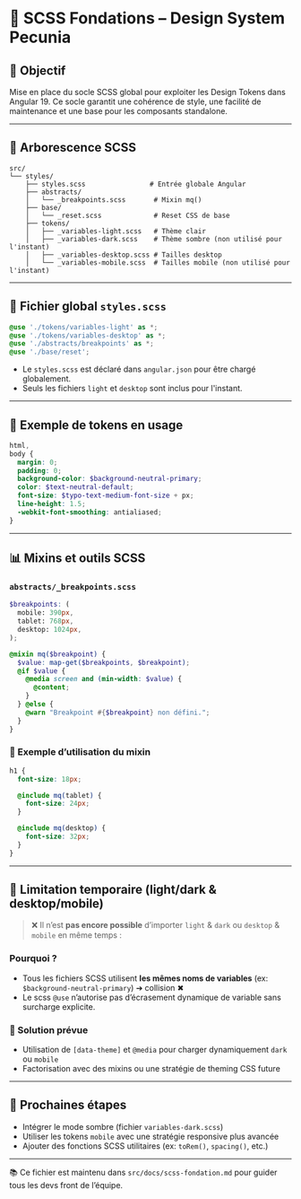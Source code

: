 # 📘 SCSS Fondations – Design System Pecunia

## 🌟 Objectif

Mise en place du socle SCSS global pour exploiter les Design Tokens dans Angular 19. Ce socle garantit une cohérence de style, une facilité de maintenance et une base pour les composants standalone.

---

## 📁 Arborescence SCSS

```
src/
└── styles/
    ├── styles.scss                # Entrée globale Angular
    ├── abstracts/
    │   └── _breakpoints.scss       # Mixin mq()
    ├── base/
    │   └── _reset.scss             # Reset CSS de base
    ├── tokens/
    │   ├── _variables-light.scss   # Thème clair
    │   ├── _variables-dark.scss    # Thème sombre (non utilisé pour l'instant)
    │   ├── _variables-desktop.scss # Tailles desktop
    │   └── _variables-mobile.scss  # Tailles mobile (non utilisé pour l'instant)
```

---

## 🔧 Fichier global `styles.scss`

```scss
@use './tokens/variables-light' as *;
@use './tokens/variables-desktop' as *;
@use './abstracts/breakpoints' as *;
@use './base/reset';
```

- Le `styles.scss` est déclaré dans `angular.json` pour être chargé globalement.
- Seuls les fichiers `light` et `desktop` sont inclus pour l'instant.

---

## 🎨 Exemple de tokens en usage

```scss
html,
body {
  margin: 0;
  padding: 0;
  background-color: $background-neutral-primary;
  color: $text-neutral-default;
  font-size: $typo-text-medium-font-size + px;
  line-height: 1.5;
  -webkit-font-smoothing: antialiased;
}
```

---

## 📊 Mixins et outils SCSS

### `abstracts/_breakpoints.scss`

```scss
$breakpoints: (
  mobile: 390px,
  tablet: 768px,
  desktop: 1024px,
);

@mixin mq($breakpoint) {
  $value: map-get($breakpoints, $breakpoint);
  @if $value {
    @media screen and (min-width: $value) {
      @content;
    }
  } @else {
    @warn "Breakpoint #{$breakpoint} non défini.";
  }
}
```

### 🔄 Exemple d’utilisation du mixin

```scss
h1 {
  font-size: 18px;

  @include mq(tablet) {
    font-size: 24px;
  }

  @include mq(desktop) {
    font-size: 32px;
  }
}
```

---

## 📅 Limitation temporaire (light/dark & desktop/mobile)

> ❌ Il n’est **pas encore possible** d’importer `light` & `dark` ou `desktop` & `mobile` en même temps :

### Pourquoi ?

- Tous les fichiers SCSS utilisent **les mêmes noms de variables** (ex: `$background-neutral-primary`) ➔ collision ✖
- Le scss `@use` n’autorise pas d’écrasement dynamique de variable sans surcharge explicite.

### 🔄 Solution prévue

- Utilisation de `[data-theme]` et `@media` pour charger dynamiquement `dark` ou `mobile`
- Factorisation avec des mixins ou une stratégie de theming CSS future

---

## 🚀 Prochaines étapes

- Intégrer le mode sombre (fichier `variables-dark.scss`)
- Utiliser les tokens `mobile` avec une stratégie responsive plus avancée
- Ajouter des fonctions SCSS utilitaires (ex: `toRem()`, `spacing()`, etc.)

---

📚 Ce fichier est maintenu dans `src/docs/scss-fondation.md` pour guider tous les devs front de l’équipe.

